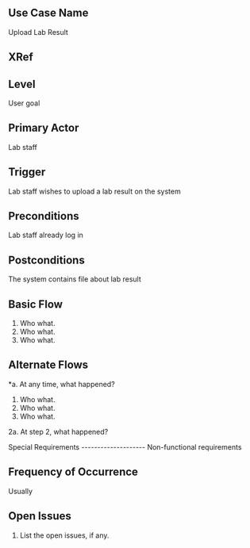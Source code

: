 ﻿

Use Case Name
---------------
Upload Lab Result

XRef
----


Level
-----
User goal

Primary Actor
-------------
Lab staff

Trigger
-------
Lab staff wishes to upload a lab result on the system 

Preconditions
-------------
Lab staff already log in

Postconditions
--------------
The system contains file about lab result

Basic Flow
----------
1. Who what.
2. Who what.
3. Who what.

Alternate Flows
---------------
*a. At any time, what happened?

1. Who what.
2. Who what.
3. Who what.

2a. At step 2, what happened?

Special Requirements
	--------------------
Non-functional requirements

Frequency of Occurrence
-----------------------
Usually

Open Issues
-----------
1. List the open issues, if any.


